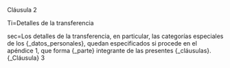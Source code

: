 Cláusula 2

Ti=Detalles de la transferencia

sec=Los detalles de la transferencia, en particular, las categorías especiales de los {_datos_personales}, quedan especificados si procede en el apéndice 1, que forma {_parte} integrante de las presentes {_cláusulas}.
{_Cláusula} 3
